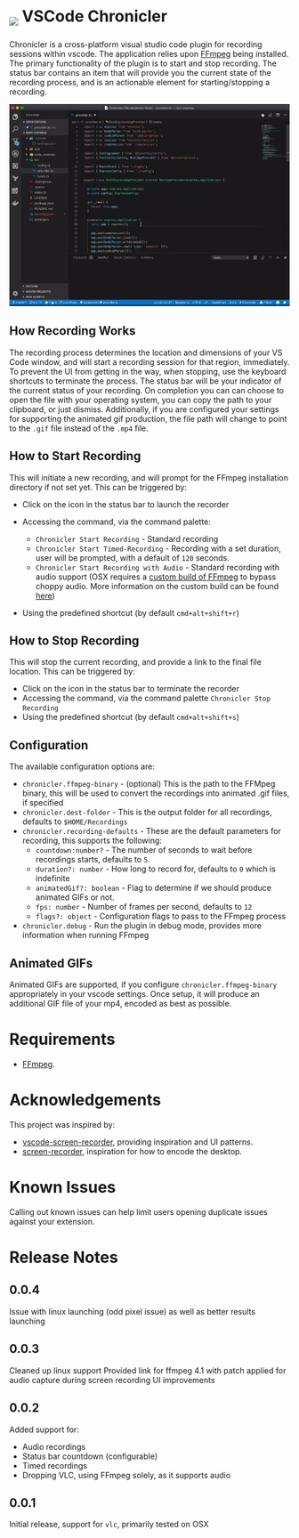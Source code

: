 <h1>
  <sub><img src="https://github.com/arciisine/vscode-chronicler/raw/master/images/logo.png" height="40"></sub>
  VSCode Chronicler
</h1>

Chronicler is a cross-platform visual studio code plugin for recording sessions within vscode. The application relies upon [FFmpeg](https://www.ffmpeg.org/) being installed. The primary functionality of the plugin is to start and stop recording. The status bar contains an item that will provide you the current state of the recording process, and is an actionable element for starting/stopping a recording.

![Screen Capture in Action](./images/screencast-small.gif)

## How Recording Works
The recording process determines the location and dimensions of your VS Code window, and will start a recording session for that region, immediately.  To prevent the UI from getting in the way, when stopping, use the keyboard shortcuts to terminate the process. The status bar will be your indicator of the current status of your recording.  On completion you can can choose to open the file with your operating system, you can copy the path to your clipboard, or just dismiss.  Additionally, if you are configured your settings for supporting the animated gif production, the file path  will change to point to the `.gif` file instead of the `.mp4` file.

## How to Start Recording
This will initiate a new recording, and will prompt for the FFmpeg installation directory if not set yet.  This can be triggered by:
* Click on the icon in the status bar to launch the recorder
* Accessing the command, via the command palette:
   - `Chronicler Start Recording` - Standard recording
   - `Chronicler Start Timed-Recording` - Recording with a set duration, user will be prompted, with a default of `120` seconds.
   - `Chronicler Start Recording with Audio` - Standard recording with audio support (OSX requires a [custom build of FFmpeg](https://github.com/arciisine/vscode-chronicler/binaries/osx/ffmpeg) to bypass choppy audio.  More information on the custom build can be found [here](https://trac.ffmpeg.org/ticket/4513))

* Using the predefined shortcut (by default `cmd+alt+shift+r`)

## How to Stop Recording 
This will stop the current recording, and provide a link to the final file location.  This can be triggered by:
* Click on the icon in the status bar to terminate the recorder
* Accessing the command, via the command palette `Chronicler Stop Recording`
* Using the predefined shortcut (by default `cmd+alt+shift+s`)

## Configuration
The available configuration options are:
* `chronicler.ffmpeg-binary` - (optional) This is the path to the FFMpeg binary, this will be used to convert the recordings into animated .gif files, if specified
* `chronicler.dest-folder` - This is the output folder for all recordings, defaults to `$HOME/Recordings`
* `chronicler.recording-defaults` - These are the default parameters for recording, this supports the following:
  * `countdown:number?` - The number of seconds to wait before recordings starts, defaults to `5`.
  * `duration?: number` - How long to record for, defaults to `0` which is indefinite
  * `animatedGif?: boolean` - Flag to determine if we should produce animated GIFs or not.
  * `fps: number` - Number of frames per second, defaults to `12`
  * `flags?: object` - Configuration flags to pass to the FFmpeg process 
* `chronicler.debug` - Run the plugin in debug mode, provides more information when running FFmpeg

## Animated GIFs

Animated GIFs are supported, if you configure `chronicler.ffmpeg-binary` appropriately in your vscode settings.  Once setup, it will produce an additional GIF file of your mp4, encoded as best as possible.

# Requirements

* [FFmpeg](https://www.ffmpeg.org/download.html).

# Acknowledgements

This project was inspired by:
* [vscode-screen-recorder](https://github.com/wk-j/vscode-screen-recorder), providing inspiration and UI patterns.
* [screen-recorder](https://github.com/131/screen-recorder), inspiration for how to encode the desktop.

# Known Issues

Calling out known issues can help limit users opening duplicate issues against your extension.

# Release Notes

## 0.0.4
Issue with linux launching (odd pixel issue) as  well as better results launching

## 0.0.3
Cleaned up linux support
Provided link for ffmpeg 4.1 with patch applied for audio capture during screen recording
UI improvements

## 0.0.2
Added support for:
* Audio recordings
* Status bar countdown (configurable)
* Timed recordings
* Dropping VLC, using FFmpeg solely, as it supports audio

## 0.0.1
Initial release, support for `vlc`, primarily tested on OSX